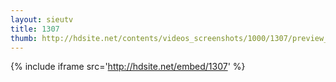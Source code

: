 ```yaml
---
layout: sieutv
title: 1307
thumb: http://hdsite.net/contents/videos_screenshots/1000/1307/preview_360p.mp4.jpg
---
```

{% include iframe src='http://hdsite.net/embed/1307' %}
 
